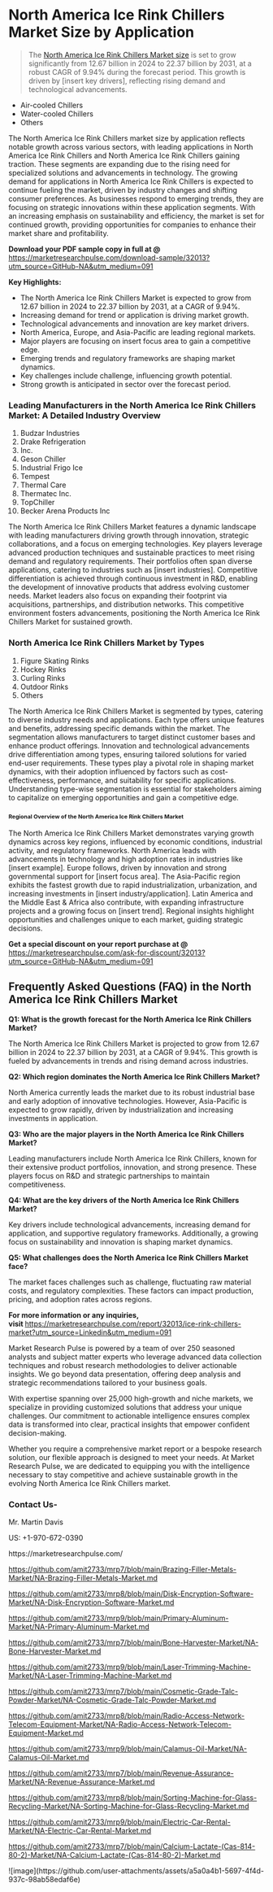 <h1>North America Ice Rink Chillers Market&nbsp;Size by Application</h1><blockquote><p>The <a href="https://marketresearchpulse.com/download-sample/32013?utm_source=GitHub-NA&amp;utm_medium=091">North America Ice Rink Chillers Market size</a> is set to grow significantly from 12.67 billion in 2024 to 22.37 billion by 2031, at a robust CAGR of 9.94% during the forecast period. This growth is driven by [insert key drivers], reflecting rising demand and technological advancements.</p></blockquote><ul><li>Air-cooled Chillers<li> Water-cooled Chillers<li> Others</li></ul><p>The North America Ice Rink Chillers market size by application reflects notable growth across various sectors, with leading applications in North America Ice Rink Chillers and North America Ice Rink Chillers gaining traction. These segments are expanding due to the rising need for specialized solutions and advancements in technology. The growing demand for applications in North America Ice Rink Chillers is expected to continue fueling the market, driven by industry changes and shifting consumer preferences. As businesses respond to emerging trends, they are focusing on strategic innovations within these application segments. With an increasing emphasis on sustainability and efficiency, the market is set for continued growth, providing opportunities for companies to enhance their market share and profitability.</p><p><strong>Download your PDF sample copy in full at @ </strong><a href="https://marketresearchpulse.com/download-sample/32013?utm_source=GitHub-NA&amp;utm_medium=091">https://marketresearchpulse.com/download-sample/32013?utm_source=GitHub-NA&amp;utm_medium=091</a></p><p><strong>Key Highlights: </strong></p><ul><li>The North America Ice Rink Chillers Market is expected to grow from 12.67 billion in 2024 to 22.37 billion by 2031, at a CAGR of 9.94%.</li><li>Increasing demand for trend or application is driving market growth.</li><li>Technological advancements and innovation are key market drivers.</li><li>North America, Europe, and Asia-Pacific are leading regional markets.</li><li>Major players are focusing on insert focus area to gain a competitive edge.</li><li>Emerging trends and regulatory frameworks are shaping market dynamics.</li><li>Key challenges include challenge, influencing growth potential.</li><li>Strong growth is anticipated in sector over the forecast period.</li></ul><h3>Leading Manufacturers in the North America Ice Rink Chillers Market: A Detailed Industry Overview</h3><ol><li>Budzar Industries</li><li>Drake Refrigeration</li><li>Inc.</li><li>Geson Chiller</li><li>Industrial Frigo Ice</li><li>Tempest</li><li>Thermal Care</li><li>Thermatec Inc.</li><li>TopChiller</li><li>Becker Arena Products Inc</li></ol><div class="flex max-w-full flex-col flex-grow"><div class="min-h-8 text-message flex w-full flex-col items-end gap-2 whitespace-normal break-words [.text-message+&amp;]:mt-5" dir="auto" data-message-author-role="assistant" data-message-id="fd8432e4-4910-450d-b182-61b7bfb0a01f" data-message-model-slug="gpt-4o"><div class="flex w-full flex-col gap-1 empty:hidden first:pt-[3px]"><div class="markdown prose w-full break-words dark:prose-invert light"><p>The North America Ice Rink Chillers Market features a dynamic landscape with leading manufacturers driving growth through innovation, strategic collaborations, and a focus on emerging technologies. Key players leverage advanced production techniques and sustainable practices to meet rising demand and regulatory requirements. Their portfolios often span diverse applications, catering to industries such as [insert industries]. Competitive differentiation is achieved through continuous investment in R&amp;D, enabling the development of innovative products that address evolving customer needs. Market leaders also focus on expanding their footprint via acquisitions, partnerships, and distribution networks. This competitive environment fosters advancements, positioning the North America Ice Rink Chillers Market for sustained growth.</p></div></div></div></div><h3>North America Ice Rink Chillers Market by Types</h3><ol><li>Figure Skating Rinks<li> Hockey Rinks<li> Curling Rinks<li> Outdoor Rinks<li> Others</li></ol><div class="flex max-w-full flex-col flex-grow"><div class="min-h-8 text-message flex w-full flex-col items-end gap-2 whitespace-normal break-words [.text-message+&amp;]:mt-5" dir="auto" data-message-author-role="assistant" data-message-id="084470be-0bb7-4664-bddf-5156b4f41249" data-message-model-slug="gpt-4o-mini"><div class="flex w-full flex-col gap-1 empty:hidden first:pt-[3px]"><div class="markdown prose w-full break-words dark:prose-invert light"><p>The North America Ice Rink Chillers Market is segmented by types, catering to diverse industry needs and applications. Each type offers unique features and benefits, addressing specific demands within the market. The segmentation allows manufacturers to target distinct customer bases and enhance product offerings. Innovation and technological advancements drive differentiation among types, ensuring tailored solutions for varied end-user requirements. These types play a pivotal role in shaping market dynamics, with their adoption influenced by factors such as cost-effectiveness, performance, and suitability for specific applications. Understanding type-wise segmentation is essential for stakeholders aiming to capitalize on emerging opportunities and gain a competitive edge.</p></div></div></div></div><h3><span style="font-size: 11px;">Regional Overview of the North America Ice Rink Chillers Market</span></h3><div class="flex max-w-full flex-col flex-grow"><div class="min-h-8 text-message flex w-full flex-col items-end gap-2 whitespace-normal break-words [.text-message+&amp;]:mt-5" dir="auto" data-message-author-role="assistant" data-message-id="e9038762-ce64-4e30-91c9-9bd413514231" data-message-model-slug="gpt-4o-mini"><div class="flex w-full flex-col gap-1 empty:hidden first:pt-[3px]"><div class="markdown prose w-full break-words dark:prose-invert light"><p>The North America Ice Rink Chillers Market demonstrates varying growth dynamics across key regions, influenced by economic conditions, industrial activity, and regulatory frameworks. North America leads with advancements in technology and high adoption rates in industries like [insert example]. Europe follows, driven by innovation and strong governmental support for [insert focus area]. The Asia-Pacific region exhibits the fastest growth due to rapid industrialization, urbanization, and increasing investments in [insert industry/application]. Latin America and the Middle East &amp; Africa also contribute, with expanding infrastructure projects and a growing focus on [insert trend]. Regional insights highlight opportunities and challenges unique to each market, guiding strategic decisions.</p></div></div></div></div><p><strong>Get a special discount on your report purchase at @ </strong><a href="https://marketresearchpulse.com/ask-for-discount/32013?utm_source=GitHub-NA&amp;utm_medium=091">https://marketresearchpulse.com/ask-for-discount/32013?utm_source=GitHub-NA&amp;utm_medium=091</a></p><h2>Frequently Asked Questions (FAQ) in the North America Ice Rink Chillers Market</h2><p><strong>Q1: What is the growth forecast for the North America Ice Rink Chillers Market?</strong></p><p>The North America Ice Rink Chillers Market is projected to grow from 12.67 billion in 2024 to 22.37 billion by 2031, at a CAGR of 9.94%. This growth is fueled by advancements in trends and rising demand across industries.</p><p><strong>Q2: Which region dominates the North America Ice Rink Chillers Market?</strong></p><p>North America currently leads the market due to its robust industrial base and early adoption of innovative technologies. However, Asia-Pacific is expected to grow rapidly, driven by industrialization and increasing investments in application.</p><p><strong>Q3: Who are the major players in the North America Ice Rink Chillers Market?</strong></p><p>Leading manufacturers include North America Ice Rink Chillers, known for their extensive product portfolios, innovation, and strong presence. These players focus on R&amp;D and strategic partnerships to maintain competitiveness.</p><p><strong>Q4: What are the key drivers of the North America Ice Rink Chillers Market?</strong></p><p>Key drivers include technological advancements, increasing demand for application, and supportive regulatory frameworks. Additionally, a growing focus on sustainability and innovation is shaping market dynamics.</p><p><strong>Q5: What challenges does the North America Ice Rink Chillers Market face?</strong></p><p>The market faces challenges such as challenge, fluctuating raw material costs, and regulatory complexities. These factors can impact production, pricing, and adoption rates across regions.</p><p><strong>For more information or any inquiries, visit&nbsp;</strong><a href="https://marketresearchpulse.com/report/32013/ice-rink-chillers-market?utm_source=Linkedin&utm_medium=091">https://marketresearchpulse.com/report/32013/ice-rink-chillers-market?utm_source=Linkedin&utm_medium=091</a></p><p>Market Research Pulse is powered by a team of over 250 seasoned analysts and subject matter experts who leverage advanced data collection techniques and robust research methodologies to deliver actionable insights. We go beyond data presentation, offering deep analysis and strategic recommendations tailored to your business goals.</p><p>With expertise spanning over 25,000 high-growth and niche markets, we specialize in providing customized solutions that address your unique challenges. Our commitment to actionable intelligence ensures complex data is transformed into clear, practical insights that empower confident decision-making.</p><p>Whether you require a comprehensive market report or a bespoke research solution, our flexible approach is designed to meet your needs. At Market Research Pulse, we are dedicated to equipping you with the intelligence necessary to stay competitive and achieve sustainable growth in the evolving North America Ice Rink Chillers market.</p><h3><strong>Contact Us-</strong></h3><p>Mr. Martin Davis</p><p>US: +1-970-672-0390</p><p>https://marketresearchpulse.com/</p><p><a href="https://github.com/amit2733/mrp7/blob/main/Brazing-Filler-Metals-Market/NA-Brazing-Filler-Metals-Market.md">https://github.com/amit2733/mrp7/blob/main/Brazing-Filler-Metals-Market/NA-Brazing-Filler-Metals-Market.md</a></p><p><a href="https://github.com/amit2733/mrp8/blob/main/Disk-Encryption-Software-Market/NA-Disk-Encryption-Software-Market.md">https://github.com/amit2733/mrp8/blob/main/Disk-Encryption-Software-Market/NA-Disk-Encryption-Software-Market.md</a></p><p><a href="https://github.com/amit2733/mrp9/blob/main/Primary-Aluminum-Market/NA-Primary-Aluminum-Market.md">https://github.com/amit2733/mrp9/blob/main/Primary-Aluminum-Market/NA-Primary-Aluminum-Market.md</a></p><p><a href="https://github.com/amit2733/mrp7/blob/main/Bone-Harvester-Market/NA-Bone-Harvester-Market.md">https://github.com/amit2733/mrp7/blob/main/Bone-Harvester-Market/NA-Bone-Harvester-Market.md</a></p><p><a href="https://github.com/amit2733/mrp9/blob/main/Laser-Trimming-Machine-Market/NA-Laser-Trimming-Machine-Market.md">https://github.com/amit2733/mrp9/blob/main/Laser-Trimming-Machine-Market/NA-Laser-Trimming-Machine-Market.md</a></p><p><a href="https://github.com/amit2733/mrp7/blob/main/Cosmetic-Grade-Talc-Powder-Market/NA-Cosmetic-Grade-Talc-Powder-Market.md">https://github.com/amit2733/mrp7/blob/main/Cosmetic-Grade-Talc-Powder-Market/NA-Cosmetic-Grade-Talc-Powder-Market.md</a></p><p><a href="https://github.com/amit2733/mrp8/blob/main/Radio-Access-Network-Telecom-Equipment-Market/NA-Radio-Access-Network-Telecom-Equipment-Market.md">https://github.com/amit2733/mrp8/blob/main/Radio-Access-Network-Telecom-Equipment-Market/NA-Radio-Access-Network-Telecom-Equipment-Market.md</a></p><p><a href="https://github.com/amit2733/mrp9/blob/main/Calamus-Oil-Market/NA-Calamus-Oil-Market.md">https://github.com/amit2733/mrp9/blob/main/Calamus-Oil-Market/NA-Calamus-Oil-Market.md</a></p><p><a href="https://github.com/amit2733/mrp7/blob/main/Revenue-Assurance-Market/NA-Revenue-Assurance-Market.md">https://github.com/amit2733/mrp7/blob/main/Revenue-Assurance-Market/NA-Revenue-Assurance-Market.md</a></p><p><a href="https://github.com/amit2733/mrp8/blob/main/Sorting-Machine-for-Glass-Recycling-Market/NA-Sorting-Machine-for-Glass-Recycling-Market.md">https://github.com/amit2733/mrp8/blob/main/Sorting-Machine-for-Glass-Recycling-Market/NA-Sorting-Machine-for-Glass-Recycling-Market.md</a></p><p><a href="https://github.com/amit2733/mrp9/blob/main/Electric-Car-Rental-Market/NA-Electric-Car-Rental-Market.md">https://github.com/amit2733/mrp9/blob/main/Electric-Car-Rental-Market/NA-Electric-Car-Rental-Market.md</a></p><p><a href="https://github.com/amit2733/mrp7/blob/main/Calcium-Lactate-(Cas-814-80-2)-Market/NA-Calcium-Lactate-(Cas-814-80-2)-Market.md">https://github.com/amit2733/mrp7/blob/main/Calcium-Lactate-(Cas-814-80-2)-Market/NA-Calcium-Lactate-(Cas-814-80-2)-Market.md</a></p>
![image](https://github.com/user-attachments/assets/a5a0a4b1-5697-4f4d-937c-98ab58edaf6e)

